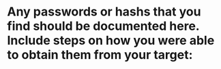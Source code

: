 # Any passwords or hashs that you find should be documented here. Include steps on how you were able to obtain them from your target: